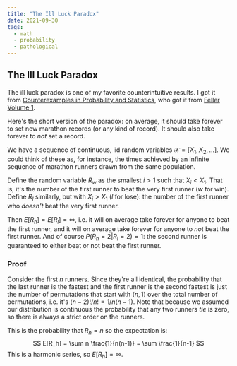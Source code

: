 ```yaml
---
title: "The Ill Luck Paradox"
date: 2021-09-30
tags:
  - math
  - probability
  - pathological
---
```

## The Ill Luck Paradox

The ill luck paradox is one of my favorite counterintuitive results. I got it from [Counterexamples in Probability and Statistics](https://www.goodreads.com/book/show/2787607-counterexamples-in-probability-and-statistics?ac=1&from_search=true&qid=qjY2rhiM71&rank=4), who got it from [Feller Volume 1](https://www.goodreads.com/book/show/2378167.An_Introduction_to_Probability_Theory_and_Its_Applications_Volume_1?ac=1&from_search=true&qid=Sm7rvHRTMn&rank=3).

Here's the short version of the paradox: on average, it should take forever to set new marathon records (or any kind of record). It should also take forever to *not* set a record.

We have a sequence of continuous, iid random variables $\mathcal{X} = [X_1, X_2, \ldots]$. We could think of these as, for instance, the times achieved by an infinite sequence of marathon runners drawn from the same population.

Define the random variable $R_w$ as the smallest $i > 1$ such that $X_i < X_1$. That is, it's the number of the first runner to beat the very first runner ($w$ for win). Define $R_l$ similarly, but with $X_i > X_1$ ($l$ for lose): the number of the first runner who *doesn't* beat the very first runner.

Then $E[R_h] = E[R_l] = \infty$, i.e. it will on average take forever for anyone to beat the first runner, and it will on average take forever for anyone to *not* beat the first runner. And of course $P(R_h = 2 | R_l = 2) = 1$: the second runner is guaranteed to either beat or not beat the first runner.

### Proof
Consider the first $n$ runners. Since they're all identical, the probability that the last runner is the fastest and the first runner is the second fastest is just the number of permutations that start with $(n, 1)$ over the total number of permutations, i.e. it's $(n-2)! / n! = 1 / n(n-1)$. Note that because we assumed our distribution is continuous the probability that any two runners *tie* is zero, so there is always a strict order on the runners.

This is the probability that $R_h = n$ so the expectation is:
$$
E[R_h] = \sum n \frac{1}{n(n-1)} = \sum \frac{1}{n-1}
$$
This is a harmonic series, so $E[R_h] = \infty$.
